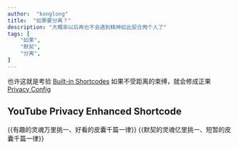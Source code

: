```yaml
---
author:  "konglong"
title:  "如果要分离？"
description: "大概率以后再也不会遇到精神如此契合两个人了"
tags: [
    "如果",
    "默契",
    "分离",
]
---
```



也许这就是考验 [Built-in Shortcodes](https://gohugo.io/content-management/shortcodes/#use-hugos-built-in-shortcodes) 
如果不受距离的束缚，就会修成正果
[Privacy Config](https://gohugo.io/about/hugo-and-gdpr/) 

## <!--more-->

## YouTube Privacy Enhanced Shortcode

{{有趣的灵魂万里挑一、好看的皮囊千篇一律}}
{{默契的灵魂亿里挑一、短暂的皮囊千篇一律}}
